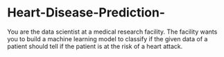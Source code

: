 # Heart-Disease-Prediction-
You are the data scientist at a medical research facility. The facility wants you to build a machine learning model to classify if the given data of a patient should tell if the patient is at the risk of a heart attack.
